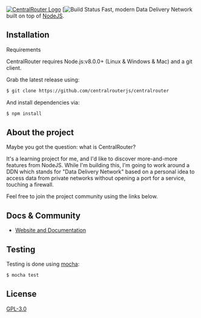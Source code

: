 [![CentralRouter Logo](https://image.ibb.co/mSKP3z/centralrouter_branding_logo.png)](https://centralrouter.github.io/)
[![Build Status](https://travis-ci.org/CentralRouterJS/CentralRouter.svg?branch=master)
Fast, modern Data Delivery Network built on top of [NodeJS](http://nodejs.org).

## Installation
Requirements

CentralRouter requires Node.js:v8.0.0+ (Linux & Windows & Mac) and a git client.

Grab the latest release using:

```bash
$ git clone https://github.com/centralrouterjs/centralrouter
```

And install dependencies via:
```bash
$ npm install
```

## About the project

Maybe you got the question: what is CentralRouter?

It's a learning project for me, and I'd like to discover more-and-more features from NodeJS.
While I'm building this, I'm going to work around a DDN which stands for "Data Delivery Network" 
based on a personal idea to access data from private networks without opening a port for a service, 
touching a firewall.  

Feel free to join the project community using the links below.

## Docs & Community

* [Website and Documentation](https://centralrouter.github.io/)

## Testing

Testing is done using [mocha](https://mochajs.org/):

```bash
$ mocha test
```

## License

[GPL-3.0](LICENSE)
